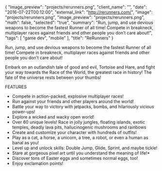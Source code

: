 {
  "Image_preview": "projects/rerunners.png",
  "client_name": "",
  "date": "2016-07-22T00:12:00",
  "external_link": "http://rerunners.com/",
  "image": "projects/rerunners.png",
  "image_preview": "projects/rerunners.png",
  "math": false,
  "selected": "true",
  "summary": "Run, jump, and use devious weapons to become the fastest Runner of all time! Compete in breakneck, multiplayer races against friends and other people you don’t care about!",
  "tags": [
    "game dev",
    "mobile"
  ],
  "title": "ReRunners"
}

Run, jump, and use devious weapons to become the fastest Runner of all time! Compete in breakneck, multiplayer races against friends and other people you don’t care about!

Embark on an outlandish tale of good and evil, Tortoise and Hare, and fight your way towards the Race of the World, the greatest race in history! The fate of the universe rests between your thumbs!

FEATURES
* Compete in action-packed, explosive multiplayer races!
* Run against your friends and other players around the world!
* Battle your way to victory with jetpacks, bombs, and hilariously vicious power-ups!
* Explore a wicked and wacky open world! 
* Over 60 unique levels! Race in jolly jungles, floating islands, exotic temples, deadly lava pits, hallucinogenic mushrooms and rainbows
* Create and customize your character with hundreds of outfits! 
* Play as a cat, a horse, a unicorn, a tree, a robot, or even a human as banal as you!
* Level up and unlock skills: Double Jump, Glide, Sprint, and maybe tickle! 
* Stare at gorgeous pixel art until you understand the meaning of life!*
* Discover tons of Easter eggs and sometimes normal eggs, too!
* Enjoy exclamation points!
